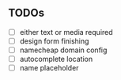 ## TODOs
  - [ ] either text or media required
  - [ ] design form finishing
  - [ ] namecheap domain config
  - [ ] autocomplete location
  - [ ] name placeholder
